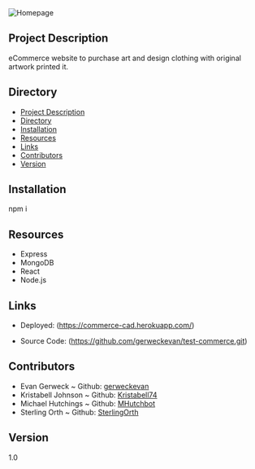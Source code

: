 <img src = ".\client\public\images\Homepage.png" alt="Homepage">

## Project Description

eCommerce website to purchase art and design clothing with original artwork printed it.

## Directory

- [Project Description](#project-description)
- [Directory](#directory)
- [Installation](#installation)
- [Resources](#resources)
- [Links](#links)
- [Contributors](#contributors)
- [Version](#version)

## Installation

npm i

## Resources

- Express
- MongoDB
- React
- Node.js

## Links

- Deployed: (https://commerce-cad.herokuapp.com/)

- Source Code: (https://github.com/gerweckevan/test-commerce.git)


## Contributors

- Evan Gerweck ~ Github: [gerweckevan](https://github.com/gerweckevan)
- Kristabell Johnson ~ Github: [Kristabell74](https://github.com/kristabell74)
- Michael Hutchings ~ Github: [MHutchbot](https://github.com/mhutchbot)
- Sterling Orth ~ Github: [SterlingOrth](https://github.com/sterlingorth)

## Version

1.0


